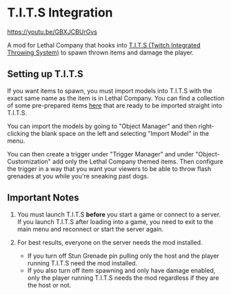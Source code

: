 ﻿# T.I.T.S Integration
https://youtu.be/GBXJCBUrGvs

A mod for Lethal Company
that hooks into [T.I.T.S (Twitch Integrated Throwing System)](https://remasuri3.itch.io/tits) to spawn thrown items
and damage the player.


## Setting up T.I.T.S
If you want items to spawn,
you must import models into T.I.T.S with the exact same name as the item is in Lethal Company.
You can find a collection of some pre-prepared items [here](https://github.com/3e849f2e5c/TITSLethalCompany/releases/download/v1.0.0/LethalCompanyModels.zip)
that are ready to be imported straight into T.I.T.S.

You can import the models by going to "Object Manager"
and then right-clicking the blank space on the left and selecting "Import Model" in the menu.

You can then create a trigger under "Trigger Manager" and under "Object-Customization"
add only the Lethal Company themed items.
Then configure the trigger in a way that you want your viewers to be able to throw flash grenades at you while you're sneaking past dogs.

## Important Notes
1. You must launch T.I.T.S **before** you start a game or connect to a server. If you launch T.I.T.S after loading into a game, you need to exit to the main menu and reconnect or start the server again.
   
2. For best results, everyone on the server needs the mod installed.
    - If you turn off Stun Grenade pin pulling only the host and the player running T.I.T.S need the mod installed.
    - If you also turn off item spawning and only have damage enabled, only the player running T.I.T.S needs the mod regardless if they are the host or not.